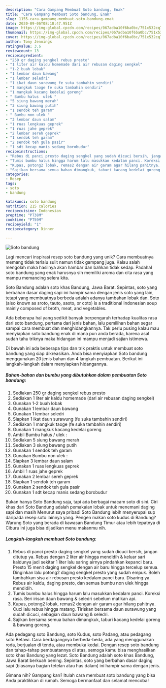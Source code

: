 ```yaml
---
description: "Cara Gampang Membuat Soto bandung, Enak"
title: "Cara Gampang Membuat Soto bandung, Enak"
slug: 1155-cara-gampang-membuat-soto-bandung-enak
date: 2020-09-06T08:18:47.951Z
image: https://img-global.cpcdn.com/recipes/067adba10f6ba0bc/751x532cq70/soto-bandung-foto-resep-utama.jpg
thumbnail: https://img-global.cpcdn.com/recipes/067adba10f6ba0bc/751x532cq70/soto-bandung-foto-resep-utama.jpg
cover: https://img-global.cpcdn.com/recipes/067adba10f6ba0bc/751x532cq70/soto-bandung-foto-resep-utama.jpg
author: Tony Jennings
ratingvalue: 3.6
reviewcount: 13
recipeingredient:
- "250 gr daging sengkel rebus presto"
- "1 liter air kaldu homemade dari air rebusan daging sengkel"
- "1-2 buah lobak"
- "1 lembar daun bawang"
- "1 lembar seledri"
- "1 ikat daun surawung fe suka tambahin sendiri"
- "1 mangkuk taoge fe suka tambahin sendiri"
- "1 mangkuk kacang kedelai goreng"
- " Bumbu halus  ulek "
- "5 siung bawang merah"
- "3 siung bawang putih"
- "1 sendok teh garam"
- " Bumbu non ulek "
- "3 lembar daun salam"
- "1 ruas lengkuas geprek"
- "1 ruas jahe geprek"
- "2 lembar sereh geprek"
- "1 sendok teh garam"
- "2 sendok teh gula pasir"
- "1 sdt kecap manis sedang borobudur"
recipeinstructions:
- "Rebus di panci presto daging sengkel yang sudah dicuci bersih, jangan ditutup ya. Rebus dengan 2 liter air hingga mendidih &amp; keluar sari kaldunya jadi sekitar 1 liter lalu saring airnya pindahkan kepanci baru. Presto 15 menit daging sengkel dengan air baru hingga tercelup semua. Dinginkan lalu potong2 daging sengkel presto yang sudah empuk. Boleh tambahkan sisa air rebusan presto kedalam panci baru. Disaring ya. Rebus air kaldu, daging presto, dan semua bumbu non ulek hingga mendidih."
- "Tumis bumbu halus hingga harum lalu masukkan kedalam panci. Koreksi rasa. Beri irisan daun bawang &amp; seledri sebelum matikan api."
- "Kupas, potong2 lobak, remas2 dengan air garam agar hilang pahitnya. Cuci lalu rebus hingga matang. Tiriskan bersama daun surawung yang sudah dicuci, sebagian daun bawang &amp; seledri."
- "Sajikan bersama semua bahan dimangkuk, taburi kacang kedelai goreng &amp; bawang goreng."
categories:
- Resep
tags:
- soto
- bandung

katakunci: soto bandung 
nutrition: 215 calories
recipecuisine: Indonesian
preptime: "PT38M"
cooktime: "PT59M"
recipeyield: "1"
recipecategory: Dinner

---
```



![Soto bandung](https://img-global.cpcdn.com/recipes/067adba10f6ba0bc/751x532cq70/soto-bandung-foto-resep-utama.jpg)

Lagi mencari inspirasi resep soto bandung yang unik? Cara membuatnya memang tidak terlalu sulit namun tidak gampang juga. Kalau salah mengolah maka hasilnya akan hambar dan bahkan tidak sedap. Padahal soto bandung yang enak harusnya sih memiliki aroma dan cita rasa yang mampu memancing selera kita.

Soto Bandung adalah soto khas Bandung, Jawa Barat. Sepintas, soto yang berbahan dasar daging sapi ini hampir sama dengan jenis soto yang lain, tetapi yang membuatnya berbeda adalah adanya tambahan lobak dan. Soto (also known as sroto, tauto, saoto, or coto) is a traditional Indonesian soup mainly composed of broth, meat, and vegetables.

Ada beberapa hal yang sedikit banyak berpengaruh terhadap kualitas rasa dari soto bandung, pertama dari jenis bahan, lalu pemilihan bahan segar sampai cara membuat dan menghidangkannya. Tak perlu pusing kalau mau menyiapkan soto bandung enak di mana pun anda berada, karena asal sudah tahu triknya maka hidangan ini mampu menjadi sajian istimewa.


Di bawah ini ada beberapa tips dan trik praktis untuk membuat soto bandung yang siap dikreasikan. Anda bisa menyiapkan Soto bandung menggunakan 20 jenis bahan dan 4 langkah pembuatan. Berikut ini langkah-langkah dalam menyiapkan hidangannya.

<!--inarticleads1-->

##### Bahan-bahan dan bumbu yang dibutuhkan dalam pembuatan Soto bandung:

1. Sediakan 250 gr daging sengkel rebus presto
1. Sediakan 1 liter air kaldu homemade (dari air rebusan daging sengkel)
1. Gunakan 1-2 buah lobak
1. Gunakan 1 lembar daun bawang
1. Gunakan 1 lembar seledri
1. Siapkan 1 ikat daun surawung (fe suka tambahin sendiri)
1. Sediakan 1 mangkuk taoge (fe suka tambahin sendiri)
1. Gunakan 1 mangkuk kacang kedelai goreng
1. Ambil  Bumbu halus / ulek :
1. Sediakan 5 siung bawang merah
1. Sediakan 3 siung bawang putih
1. Gunakan 1 sendok teh garam
1. Gunakan  Bumbu non ulek :
1. Siapkan 3 lembar daun salam
1. Gunakan 1 ruas lengkuas geprek
1. Ambil 1 ruas jahe geprek
1. Gunakan 2 lembar sereh geprek
1. Siapkan 1 sendok teh garam
1. Gunakan 2 sendok teh gula pasir
1. Gunakan 1 sdt kecap manis sedang borobudur


Bukan hanya Soto Bandung saja, tapi ada berbagai macam soto di sini. Ciri khas dari Soto Bandung adalah pemakaian lobak untuk menemani daging sapi dan masih Menurut saya pribadi Soto Bandung lebih menyerupai sup daripada resep soto lainnya yang. Pengen makan soto kudus di Bandung? Warung Soto yang berada di kawasan Bandung Timur atau lebih tepatnya di Ciburu ini juga bisa dijadikan menu makanmu nih. 

<!--inarticleads2-->

##### Langkah-langkah membuat Soto bandung:

1. Rebus di panci presto daging sengkel yang sudah dicuci bersih, jangan ditutup ya. Rebus dengan 2 liter air hingga mendidih &amp; keluar sari kaldunya jadi sekitar 1 liter lalu saring airnya pindahkan kepanci baru. Presto 15 menit daging sengkel dengan air baru hingga tercelup semua. Dinginkan lalu potong2 daging sengkel presto yang sudah empuk. Boleh tambahkan sisa air rebusan presto kedalam panci baru. Disaring ya. Rebus air kaldu, daging presto, dan semua bumbu non ulek hingga mendidih.
1. Tumis bumbu halus hingga harum lalu masukkan kedalam panci. Koreksi rasa. Beri irisan daun bawang &amp; seledri sebelum matikan api.
1. Kupas, potong2 lobak, remas2 dengan air garam agar hilang pahitnya. Cuci lalu rebus hingga matang. Tiriskan bersama daun surawung yang sudah dicuci, sebagian daun bawang &amp; seledri.
1. Sajikan bersama semua bahan dimangkuk, taburi kacang kedelai goreng &amp; bawang goreng.


Ada pedagang soto Bandung, soto Kudus, soto Padang, atau pedagang soto Betawi. Cara berdagangnya berbeda-beda, ada yang menggunakan roda, berjualan di tenda, atau membuka kedai. Dengan resep soto bandung dan tahap-tahap pembuatannya di atas, semoga kamu bisa menghasilkan soto khas Bandung yang lezat. Soto Bandung adalah soto khas Bandung, Jawa Barat berkuah bening. Sepintas, soto yang berbahan dasar daging sapi (biasanya bagian tetelan atau has dalam) ini hampir sama dengan jenis. 

Gimana nih? Gampang kan? Itulah cara membuat soto bandung yang bisa Anda praktikkan di rumah. Semoga bermanfaat dan selamat mencoba!
